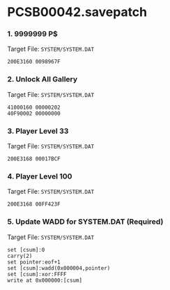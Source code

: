 # PCSB00042.savepatch

### 1. 9999999 P$

Target File: `SYSTEM/SYSTEM.DAT`

```
200E3160 0098967F
```

### 2. Unlock All Gallery

Target File: `SYSTEM/SYSTEM.DAT`

```
41000160 00000202
40F90002 00000000
```

### 3. Player Level 33

Target File: `SYSTEM/SYSTEM.DAT`

```
200E3168 00017BCF
```

### 4. Player Level 100

Target File: `SYSTEM/SYSTEM.DAT`

```
200E3168 00FF423F
```

### 5. Update WADD for SYSTEM.DAT (Required)

Target File: `SYSTEM/SYSTEM.DAT`

```
set [csum]:0
carry(2)
set pointer:eof+1
set [csum]:wadd(0x000004,pointer)
set [csum]:xor:FFFF
write at 0x000000:[csum]
```

